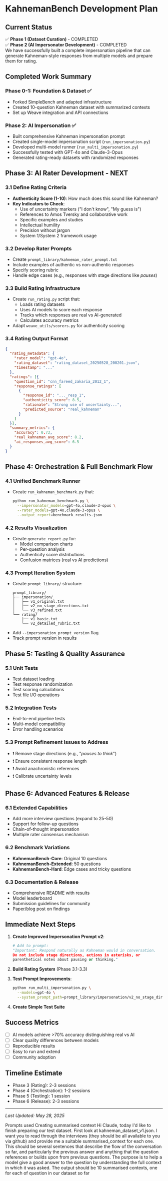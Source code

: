 # KahnemanBench Development Plan

## Current Status
✅ **Phase 1 (Dataset Curation)** - COMPLETED  
✅ **Phase 2 (AI Impersonator Development)** - COMPLETED  
We have successfully built a complete impersonation pipeline that can generate Kahneman-style responses from multiple models and prepare them for rating.

## Completed Work Summary

### Phase 0-1: Foundation & Dataset ✅
- Forked SimpleBench and adapted infrastructure
- Created 10-question Kahneman dataset with summarized contexts
- Set up Weave integration and API connections

### Phase 2: AI Impersonation ✅
- Built comprehensive Kahneman impersonation prompt
- Created single-model impersonation script (`run_impersonation.py`)
- Developed multi-model runner (`run_multi_impersonation.py`)
- Successfully tested with GPT-4o and Claude-3-Opus
- Generated rating-ready datasets with randomized responses

## Phase 3: AI Rater Development - **NEXT**

### 3.1 Define Rating Criteria
- **Authenticity Score (1-10)**: How much does this sound like Kahneman?
- **Key Indicators to Check**:
  - Use of uncertainty markers ("I don't know", "My guess is")
  - References to Amos Tversky and collaborative work
  - Specific examples and studies
  - Intellectual humility
  - Precision without jargon
  - System 1/System 2 framework usage

### 3.2 Develop Rater Prompts
- Create `prompt_library/kahneman_rater_prompt.txt`
- Include examples of authentic vs non-authentic responses
- Specify scoring rubric
- Handle edge cases (e.g., responses with stage directions like *pauses*)

### 3.3 Build Rating Infrastructure
- Create `run_rating.py` script that:
  - Loads rating datasets
  - Uses AI models to score each response
  - Tracks which responses are real vs AI-generated
  - Calculates accuracy metrics
- Adapt `weave_utils/scorers.py` for authenticity scoring

### 3.4 Rating Output Format
```json
{
  "rating_metadata": {
    "rater_model": "gpt-4o",
    "rating_dataset": "rating_dataset_20250528_200201.json",
    "timestamp": "..."
  },
  "ratings": [{
    "question_id": "cnn_fareed_zakaria_2012_1",
    "response_ratings": [
      {
        "response_id": "..._resp_1",
        "authenticity_score": 8.5,
        "rationale": "Strong use of uncertainty...",
        "predicted_source": "real_kahneman"
      }
    ]
  }],
  "summary_metrics": {
    "accuracy": 0.73,
    "real_kahneman_avg_score": 8.2,
    "ai_responses_avg_score": 6.5
  }
}
```

## Phase 4: Orchestration & Full Benchmark Flow

### 4.1 Unified Benchmark Runner
- Create `run_kahneman_benchmark.py` that:
  ```bash
  python run_kahneman_benchmark.py \
    --impersonator_models=gpt-4o,claude-3-opus \
    --rater_models=gpt-4o,claude-3-opus \
    --output_report=benchmark_results.json
  ```

### 4.2 Results Visualization
- Create `generate_report.py` for:
  - Model comparison charts
  - Per-question analysis
  - Authenticity score distributions
  - Confusion matrices (real vs AI predictions)

### 4.3 Prompt Iteration System
- Create `prompt_library/` structure:
  ```
  prompt_library/
  ├── impersonation/
  │   ├── v1_original.txt
  │   ├── v2_no_stage_directions.txt
  │   └── v3_refined.txt
  └── rating/
      ├── v1_basic.txt
      └── v2_detailed_rubric.txt
  ```
- Add `--impersonation_prompt_version` flag
- Track prompt version in results

## Phase 5: Testing & Quality Assurance

### 5.1 Unit Tests
- Test dataset loading
- Test response randomization
- Test scoring calculations
- Test file I/O operations

### 5.2 Integration Tests
- End-to-end pipeline tests
- Multi-model compatibility
- Error handling scenarios

### 5.3 Prompt Refinement Issues to Address
- ❗ Remove stage directions (e.g., "*pauses to think*")
- ❗ Ensure consistent response length
- ❗ Avoid anachronistic references
- ❗ Calibrate uncertainty levels

## Phase 6: Advanced Features & Release

### 6.1 Extended Capabilities
- Add more interview questions (expand to 25-50)
- Support for follow-up questions
- Chain-of-thought impersonation
- Multiple rater consensus mechanism

### 6.2 Benchmark Variations
- **KahnemanBench-Core**: Original 10 questions
- **KahnemanBench-Extended**: 50 questions
- **KahnemanBench-Hard**: Edge cases and tricky questions

### 6.3 Documentation & Release
- Comprehensive README with results
- Model leaderboard
- Submission guidelines for community
- Paper/blog post on findings

## Immediate Next Steps

1. **Create Improved Impersonation Prompt v2**:
   ```python
   # Add to prompt:
   "Important: Respond naturally as Kahneman would in conversation. 
   Do not include stage directions, actions in asterisks, or 
   parenthetical notes about pausing or thinking."
   ```

2. **Build Rating System** (Phase 3.1-3.3)

3. **Test Prompt Improvements**:
   ```bash
   python run_multi_impersonation.py \
     --models=gpt-4o \
     --system_prompt_path=prompt_library/impersonation/v2_no_stage_directions.txt
   ```

4. **Create Simple Test Suite**

## Success Metrics
- [ ] AI models achieve >70% accuracy distinguishing real vs AI
- [ ] Clear quality differences between models
- [ ] Reproducible results
- [ ] Easy to run and extend
- [ ] Community adoption

## Timeline Estimate
- Phase 3 (Rating): 2-3 sessions
- Phase 4 (Orchestration): 1-2 sessions  
- Phase 5 (Testing): 1 session
- Phase 6 (Release): 2-3 sessions

---

*Last Updated: May 28, 2025*

Prompts used
Creating summarised context
Hi Claude, today I'd like to finish preparing our test dataset. First look at kahneman_dataset_v1.json. I want you to read through the interviews (they should be all available to you via github) and provide me a suitable summarised_context for each one. This should be several sentences that describe the flow of the conversation so far, and particularly the previous answer and anything that the question references or builds upon from previous questions. The purpose is to help a model give a good answer to the question by understanding the full context in which it was asked. The output should be 10 summarised contexts, one for each of question in our dataset so far